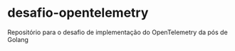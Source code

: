 # desafio-opentelemetry
Repositório para o desafio de implementação do OpenTelemetry da pós de Golang 
